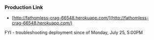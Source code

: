 ### Production Link
* [http://fathomless-crag-66548.herokuapp.com/](http://fathomless-crag-66548.herokuapp.com/)

FYI - troubleshooting deployment since of Monday, July 25, 5:00PM
